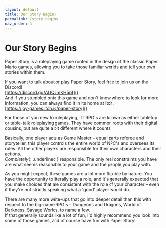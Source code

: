 ```yaml
---
layout: default
title: Our Story Begins
permalink: /story_begins
nav_order: 4
---
```


# Our Story Begins

Paper Story is a roleplaying game rooted in the design of the classic Paper Mario games, allowing you to take those familiar worlds and tell your own stories within them.

If you want to talk about or play Paper Story, feel free to join us on the Discord!  
[https://discord.gg/AUQJmKH5pf]()  
And if you stumbled onto this game and don't know where to look for more 
information, you can always find it in its home at Itch.  
[https://joy-games.itch.io/paper-story]()

For those of you new to roleplaying, TTRPG's are known as either tabletop or table-talk roleplaying games. They have common roots with their digital cousins, but are quite a bit different where it counts.

Basically, one player acts as Game Master – equal parts referee and storyteller, this player controls the entire world of NPC's and oversees its rules. All the other players are responsible for their own characters and their actions.  
_Completely_{: .underlined } responsible. The only real constraints you have are what seems reasonable to your game and the people you play with.

As you might expect, these games are a lot more flexible by nature. You have the opportunity to literally play a role, and it's generally expected that you make choices that are consistent with the role of your character – even if they're not strictly speaking what a 'good' player would do.

There are many more write-ups that go into deeper detail than this with respect to the big-name RPG's – Dungeons and Dragons, World of Darkness, Savage Worlds, to name a few.  
If that generally sounds like a lot of fun, I'd highly recommend you look into some of those games, and of course have fun with Paper Story!
